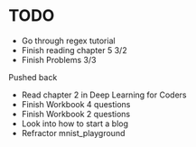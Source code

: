 # TODO
* Go through regex tutorial 
* Finish reading chapter 5 3/2
* Finish Problems 3/3

Pushed back 
* Read chapter 2 in Deep Learning for Coders 
* Finish Workbook 4 questions 
* Finish Workbook 2 questions 
* Look into how to start a blog 
* Refractor mnist_playground
